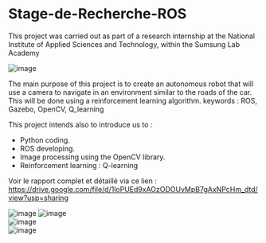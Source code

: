 # Stage-de-Recherche-ROS

This project was carried out as part of a research internship at the National Institute of Applied Sciences and Technology, within the Sumsung Lab Academy

![image](https://user-images.githubusercontent.com/83011466/121747457-bd88c980-cb07-11eb-9bb8-cf8393daa4ee.png)


The main purpose of this project is to create an autonomous robot that will
use a camera to navigate in an environment similar to the roads of the car.
This will be done using a reinforcement learning algorithm.
keywords : ROS, Gazebo, OpenCV, Q_learning

This project intends also to introduce us to :
- Python coding.
- ROS developing.
- Image processing using the OpenCV library.
- Reinforcement learning : Q-learning

Voir le rapport complet et détaillé via ce lien :
https://drive.google.com/file/d/1loPUEd9xAOzODOUvMpB7gAxNPcHm_dtd/view?usp=sharing




![image](https://user-images.githubusercontent.com/83011466/121734674-64179f00-caf5-11eb-9b18-6e7d63492aa3.png)          ![image](https://user-images.githubusercontent.com/83011466/121734698-6e399d80-caf5-11eb-8491-cd76e4ef91e8.png)   
                 ![image](https://user-images.githubusercontent.com/83011466/121734740-798cc900-caf5-11eb-94c0-8ecb12beae7e.png)    
                 ![image](https://user-images.githubusercontent.com/83011466/121735348-4b5bb900-caf6-11eb-826a-7cdeb0873a2e.png)


